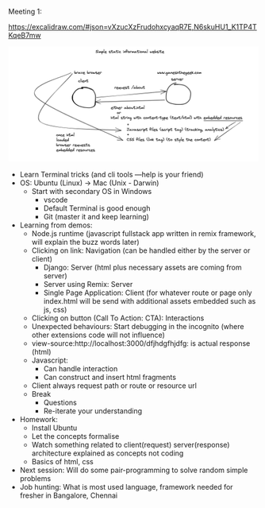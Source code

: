 Meeting 1:

https://excalidraw.com/#json=vXzucXzFrudohxcyaqR7E,N6skuHU1_K1TP4TKqeB7mw

![Ignite Ganesh](/sessions/ganesh/meeting-1.png)

- Learn Terminal tricks (and cli tools —help is your friend)
- OS: Ubuntu (Linux) -> Mac (Unix - Darwin)
  - Start with secondary OS in Windows
    - vscode
    - Default Terminal is good enough
    - Git (master it and keep learning)
- Learning from demos:
  - Node.js runtime (javascript fullstack app written in remix framework, will explain the buzz words later)
  - Clicking on link: Navigation (can be handled either by the server or client)
    - Django: Server (html plus necessary assets are coming from server)
    - Server using Remix: Server
    - Single Page Application: Client (for whatever route or page only index.html will be send with additional assets embedded such as js, css)
  - Clicking on button (Call To Action: CTA): Interactions
  - Unexpected behaviours: Start debugging in the incognito (where other extensions code will not influence)
  - view-source:http://localhost:3000/dfjhdgfhjdfg: is actual response (html)
  - Javascript:
    - Can handle interaction
    - Can construct and insert html fragments
  - Client always request path or route or resource url
  - Break
    - Questions
    - Re-iterate your understanding
- Homework:
  - Install Ubuntu
  - Let the concepts formalise
  - Watch something related to client(request) server(response) architecture explained as concepts not coding
  - Basics of html, css
- Next session: Will do some pair-programming to solve random simple problems
- Job hunting: What is most used language, framework needed for fresher in Bangalore, Chennai
